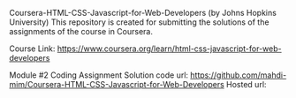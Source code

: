 Coursera-HTML-CSS-Javascript-for-Web-Developers (by Johns Hopkins University)
This repository is created for submitting the solutions of the assignments of the course in Coursera.

Course Link: https://www.coursera.org/learn/html-css-javascript-for-web-developers

Module #2 Coding Assignment Solution
code url: https://github.com/mahdi-mim/Coursera-HTML-CSS-Javascript-for-Web-Developers Hosted url:
